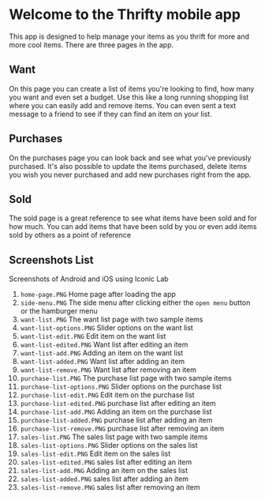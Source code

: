 # Welcome to the Thrifty mobile app

This app is designed to help manage your items as you thrift for more and more cool items.  There are three pages in the app.

## Want

On this page you can create a list of items you're looking to find, how many you want and even set a budget.  Use this like a long running shopping list where you can easily add and remove items.  You can even sent a text message to a friend to see if they can find an item on your list.

## Purchases

On the purchases page you can look back and see what you've previously purchased.  It's also possible to update the items purchased, delete items you wish you never purchased and add new purchases right from the app.

## Sold

The sold page is a great reference to see what items have been sold and for how much.  You can add items that have been sold by you or even add items sold by others as a point of reference

## Screenshots List

Screenshots of Android and iOS using Iconic Lab

1. `home-page.PNG` Home page after loading the app
2. `side-menu.PNG` The side menu after clicking either the `open menu` button or the hamburger menu
3. `want-list.PNG` The want list page with two sample items
4. `want-list-options.PNG` Slider options on the want list
5. `want-list-edit.PNG` Edit item on the want list
6. `want-list-edited.PNG` Want list after editing an item
7. `want-list-add.PNG` Adding an item on the want list
8. `want-list-added.PNG` Want list after adding an item
9. `want-list-remove.PNG` Want list after removing an item
10. `purchase-list.PNG` The purchase list page with two sample items
11. `purchase-list-options.PNG` Slider options on the purchase list
12. `purchase-list-edit.PNG` Edit item on the purchase list
13. `purchase-list-edited.PNG` purchase list after editing an item
14. `purchase-list-add.PNG` Adding an item on the purchase list
15. `purchase-list-added.PNG` purchase list after adding an item
16. `purchase-list-remove.PNG` purchase list after removing an item
17. `sales-list.PNG` The sales list page with two sample items
18. `sales-list-options.PNG` Slider options on the sales list
19. `sales-list-edit.PNG` Edit item on the sales list
20. `sales-list-edited.PNG` sales list after editing an item
21. `sales-list-add.PNG` Adding an item on the sales list
22. `sales-list-added.PNG` sales list after adding an item
23. `sales-list-remove.PNG` sales list after removing an item
